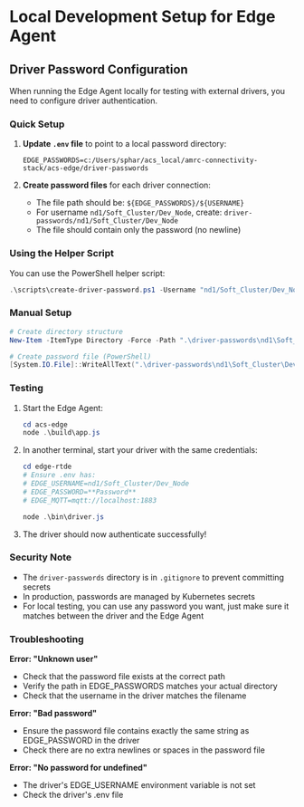 # Local Development Setup for Edge Agent

## Driver Password Configuration

When running the Edge Agent locally for testing with external drivers, you need to configure driver authentication.

### Quick Setup

1. **Update `.env` file** to point to a local password directory:
   ```
   EDGE_PASSWORDS=c:/Users/sphar/acs_local/amrc-connectivity-stack/acs-edge/driver-passwords
   ```

2. **Create password files** for each driver connection:
   - The file path should be: `${EDGE_PASSWORDS}/${USERNAME}`
   - For username `nd1/Soft_Cluster/Dev_Node`, create: `driver-passwords/nd1/Soft_Cluster/Dev_Node`
   - The file should contain only the password (no newline)

### Using the Helper Script

You can use the PowerShell helper script:

```powershell
.\scripts\create-driver-password.ps1 -Username "nd1/Soft_Cluster/Dev_Node" -Password "your-password-here"
```

### Manual Setup

```powershell
# Create directory structure
New-Item -ItemType Directory -Force -Path ".\driver-passwords\nd1\Soft_Cluster"

# Create password file (PowerShell)
[System.IO.File]::WriteAllText(".\driver-passwords\nd1\Soft_Cluster\Dev_Node", "**Password**")
```

### Testing

1. Start the Edge Agent:
   ```powershell
   cd acs-edge
   node .\build\app.js
   ```

2. In another terminal, start your driver with the same credentials:
   ```powershell
   cd edge-rtde
   # Ensure .env has:
   # EDGE_USERNAME=nd1/Soft_Cluster/Dev_Node
   # EDGE_PASSWORD=**Password**
   # EDGE_MQTT=mqtt://localhost:1883
   
   node .\bin\driver.js
   ```

3. The driver should now authenticate successfully!

### Security Note

- The `driver-passwords` directory is in `.gitignore` to prevent committing secrets
- In production, passwords are managed by Kubernetes secrets
- For local testing, you can use any password you want, just make sure it matches between the driver and the Edge Agent

### Troubleshooting

**Error: "Unknown user"**
- Check that the password file exists at the correct path
- Verify the path in EDGE_PASSWORDS matches your actual directory
- Check that the username in the driver matches the filename

**Error: "Bad password"**
- Ensure the password file contains exactly the same string as EDGE_PASSWORD in the driver
- Check there are no extra newlines or spaces in the password file

**Error: "No password for undefined"**
- The driver's EDGE_USERNAME environment variable is not set
- Check the driver's .env file
